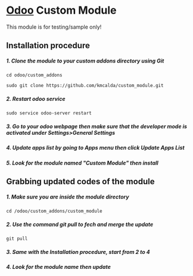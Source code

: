 # [Odoo](https://www.odoo.com "Odoo's Homepage") Custom Module

This module is for testing/sample only!

## Installation procedure

##### 1. Clone the module to your custom addons directory using _Git_
```
cd odoo/custom_addons
```
```
sudo git clone https://github.com/kmcalda/custom_module.git
```
##### 2. Restart odoo service
```
sudo service odoo-server restart
```

##### 3. Go to your odoo webpage then make sure that the _developer mode_ is activated under _Settings>General Settings_

##### 4. Update apps list by going to Apps menu then click _Update Apps List_

##### 5. Look for the module named _"Custom Module"_ then install

## Grabbing updated codes of the module

##### 1. Make sure you are inside the module directory
```
cd /odoo/custom_addons/custom_module
```
##### 2. Use the command git pull to fech and merge the update
```
git pull
```
##### 3. Same with the _Installation procedure_, start from _2 to 4_
##### 4. Look for the module name then _update_
